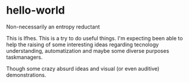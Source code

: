 # hello-world
Non-necessarily an entropy reductant

This is Ifhes. This is a try to do useful things.
I'm expecting been able to help the raising of some interesting ideas regarding
tecnology understanding, automatization and maybe some diverse purposes taskmanagers.

Though some crazy absurd ideas and visual (or even auditive) demonstrations.
